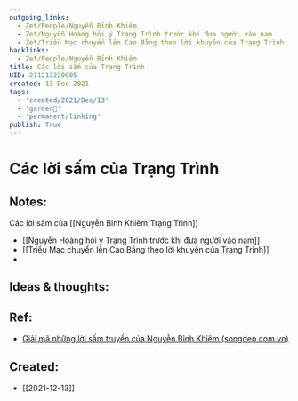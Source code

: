 ```yaml
---
outgoing_links:
  - Zet/People/Nguyễn Bỉnh Khiêm
  - Zet/Nguyễn Hoàng hỏi ý Trạng Trình trước khi đưa người vào nam
  - Zet/Triều Mạc chuyển lên Cao Bằng theo lời khuyên của Trạng Trình
backlinks:
  - Zet/People/Nguyễn Bỉnh Khiêm
title: Các lời sấm của Trạng Trình
UID: 211213220905
created: 13-Dec-2021
tags:
  - 'created/2021/Dec/13'
  - 'garden🏡'
  - 'permanent/linking'
publish: True
---
```

# Các lời sấm của Trạng Trình

## Notes:
Các lời sấm của [[Nguyễn Bỉnh Khiêm|Trạng Trình]]
- [[Nguyễn Hoàng hỏi ý Trạng Trình trước khi đưa người vào nam]]
- [[Triều Mạc chuyển lên Cao Bằng theo lời khuyên của Trạng Trình]]
- 
## Ideas & thoughts:

## Ref:
- [Giải mã những lời sấm truyền của Nguyễn Bỉnh Khiêm (songdep.com.vn)](https://songdep.com.vn/350-giai-ma-nhung-loi-sam-truyen-cua-nguyen-binh-khiem-d758.html)

## Created:
- [[2021-12-13]]
